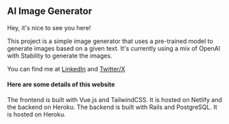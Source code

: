 ## AI Image Generator

Hey, it's nice to see you here!

This project is a simple image generator that uses a pre-trained model to generate images based on a given text.
It's currently using a mix of OpenAI with Stability to generate the images.

You can find me at [LinkedIn](https://linkedin.com/in/leonardomomente) and [Twitter/X](https://twitter.com/Leo_Chromo)

#### Here are some details of this website

The frontend is built with Vue.js and TailwindCSS. It is hosted on Netlify and the backend on Heroku.
The backend is built with Rails and PostgreSQL. It is hosted on Heroku.
